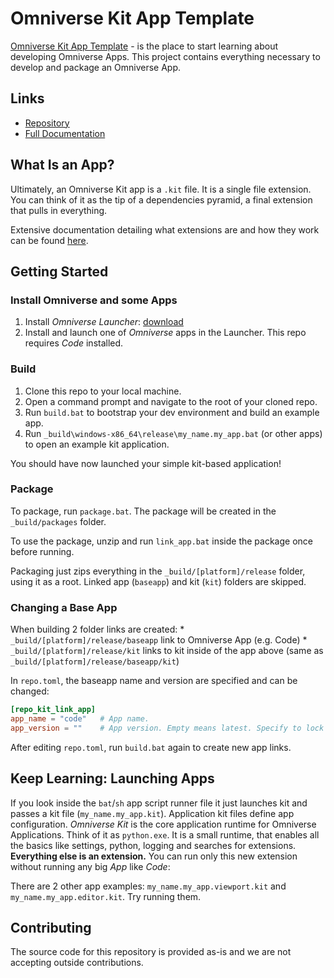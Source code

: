 # Omniverse Kit App Template

[Omniverse Kit App Template](https://github.com/NVIDIA-Omniverse/kit-app-template) - is the place to start learning about developing Omniverse Apps.
This project contains everything necessary to develop and package an Omniverse App.

## Links

* [Repository](https://github.com/NVIDIA-Omniverse/kit-app-template)
* [Full Documentation](https://docs.omniverse.nvidia.com/docs/kit/docs/kit-app-template/latest)

## What Is an App?

Ultimately, an Omniverse Kit app is a `.kit` file. It is a single file extension. You can think of it as the tip of a dependencies pyramid, a final extension that pulls in everything.

Extensive documentation detailing what extensions are and how they work can be found [here](https://docs.omniverse.nvidia.com/py/kit/docs/guide/extensions.html).

## Getting Started

### Install Omniverse and some Apps

1. Install *Omniverse Launcher*: [download](https://www.nvidia.com/en-us/omniverse/download)
2. Install and launch one of *Omniverse* apps in the Launcher. This repo requires *Code* installed.

### Build

1. Clone this repo to your local machine.
2. Open a command prompt and navigate to the root of your cloned repo.
3. Run `build.bat` to bootstrap your dev environment and build an example app.
4. Run `_build\windows-x86_64\release\my_name.my_app.bat` (or other apps) to open an example kit application.

You should have now launched your simple kit-based application!

### Package

To package, run `package.bat`. The package will be created in the `_build/packages` folder.

To use the package, unzip and run `link_app.bat` inside the package once before running.

Packaging just zips everything in the `_build/[platform]/release` folder, using it as a root. Linked app (`baseapp`) and kit (`kit`) folders are skipped.

### Changing a Base App

When building 2 folder links are created:
    * `_build/[platform]/release/baseapp` link to Omniverse App (e.g. Code)
    * `_build/[platform]/release/kit` links to kit inside of the app above (same as `_build/[platform]/release/baseapp/kit`)

In `repo.toml`, the baseapp name and version are specified and can be changed:

```toml
[repo_kit_link_app]
app_name = "code"   # App name.
app_version = ""    # App version. Empty means latest. Specify to lock version, e.g. "2022.2.0-rc.3"
```

After editing `repo.toml`, run `build.bat` again to create new app links.

## Keep Learning: Launching Apps

If you look inside the `bat`/`sh` app script runner file it just launches kit and passes a kit file (`my_name.my_app.kit`).
Application kit files define app configuration. *Omniverse Kit* is the core application runtime for Omniverse Applications. Think of it as `python.exe`. It is a small runtime, that enables all the basics like settings, python, logging and searches for extensions. **Everything else is an extension.** You can run only this new extension without running any big *App* like *Code*:

There are 2 other app examples: `my_name.my_app.viewport.kit` and `my_name.my_app.editor.kit`. Try running them.

## Contributing
The source code for this repository is provided as-is and we are not accepting outside contributions.
